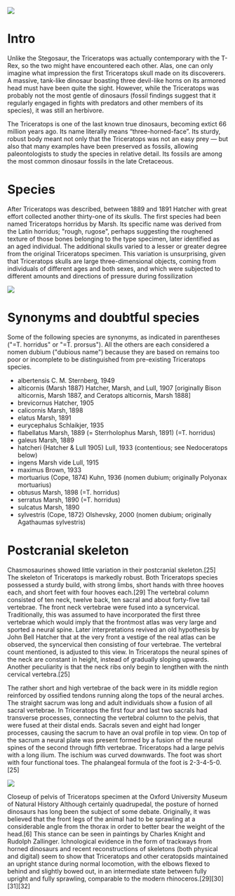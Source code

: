 ![](resource:assets/images/triceratops.jpg)

# Intro

Unlike the Stegosaur, the Triceratops was actually contemporary with the T-Rex, so the two might have encountered each other. Alas, one can only imagine what impression the first Triceratops skull made on its discoverers. A massive, tank-like dinosaur boasting three devil-like horns on its armored head must have been quite the sight. However, while the Triceratops was probably not the most gentle of dinosaurs (fossil findings suggest that it regularly engaged in fights with predators and other members of its species), it was still an herbivore.

The Triceratops is one of the last known true dinosaurs, becoming extict 66 million years ago. Its name literally means “three-horned-face”. Its sturdy, robust body meant not only that the Triceratops was not an easy prey — but also that many examples have been preserved as fossils, allowing paleontologists to study the species in relative detail. Its fossils are among the most common dinosaur fossils in the late Cretaceous.

# Species

After Triceratops was described, between 1889 and 1891 Hatcher with great effort collected another thirty-one of its skulls. The first species had been named Triceratops horridus by Marsh. Its specific name was derived from the Latin horridus; "rough, rugose", perhaps suggesting the roughened texture of those bones belonging to the type specimen, later identified as an aged individual. The additional skulls varied to a lesser or greater degree from the original Triceratops specimen. This variation is unsurprising, given that Triceratops skulls are large three-dimensional objects, coming from individuals of different ages and both sexes, and which were subjected to different amounts and directions of pressure during fossilization

![](resource:assets/images/Triceratops_AMNH_01.jpg)

# Synonyms and doubtful species

Some of the following species are synonyms, as indicated in parentheses ("=T. horridus" or "=T. prorsus"). All the others are each considered a nomen dubium ("dubious name") because they are based on remains too poor or incomplete to be distinguished from pre-existing Triceratops species.

*  albertensis C. M. Sternberg, 1949
*  alticornis (Marsh 1887) Hatcher, Marsh, and Lull, 1907 [originally Bison alticornis, Marsh 1887, and Ceratops alticornis, Marsh 1888]
*  brevicornus Hatcher, 1905
*  calicornis Marsh, 1898
*  elatus Marsh, 1891
*  eurycephalus Schlaikjer, 1935
*  flabellatus Marsh, 1889 (= Sterrholophus Marsh, 1891) (=T. horridus)
*  galeus Marsh, 1889
*  hatcheri (Hatcher & Lull 1905) Lull, 1933 (contentious; see Nedoceratops below)
*  ingens Marsh vide Lull, 1915
*  maximus Brown, 1933
*  mortuarius (Cope, 1874) Kuhn, 1936 (nomen dubium; originally Polyonax mortuarius)
*  obtusus Marsh, 1898 (=T. horridus)
*  serratus Marsh, 1890 (=T. horridus)
*  sulcatus Marsh, 1890
*  sylvestris (Cope, 1872) Olshevsky, 2000 (nomen dubium; originally Agathaumas sylvestris)

# Postcranial skeleton

Chasmosaurines showed little variation in their postcranial skeleton.[25] The skeleton of Triceratops is markedly robust. Both Triceratops species possessed a sturdy build, with strong limbs, short hands with three hooves each, and short feet with four hooves each.[29] The vertebral column consisted of ten neck, twelve back, ten sacral and about forty-five tail vertebrae. The front neck vertebrae were fused into a syncervical. Traditionally, this was assumed to have incorporated the first three vertebrae which would imply that the frontmost atlas was very large and sported a neural spine. Later interpretations revived an old hypothesis by John Bell Hatcher that at the very front a vestige of the real atlas can be observed, the syncervical then consisting of four vertebrae. The vertebral count mentioned, is adjusted to this view. In Triceratops the neural spines of the neck are constant in height, instead of gradually sloping upwards. Another peculiarity is that the neck ribs only begin to lengthen with the ninth cervical vertebra.[25]

The rather short and high vertebrae of the back were in its middle region reinforced by ossified tendons running along the tops of the neural arches. The straight sacrum was long and adult individuals show a fusion of all sacral vertebrae. In Triceratops the first four and last two sacrals had transverse processes, connecting the vertebral column to the pelvis, that were fused at their distal ends. Sacrals seven and eight had longer processes, causing the sacrum to have an oval profile in top view. On top of the sacrum a neural plate was present formed by a fusion of the neural spines of the second through fifth vertebrae. Triceratops had a large pelvis with a long ilium. The ischium was curved downwards. The foot was short with four functional toes. The phalangeal formula of the foot is 2-3-4-5-0.[25]

![](resource:assets/images/LA-Triceratops_mount-2.jpg)

Closeup of pelvis of Triceratops specimen at the Oxford University Museum of Natural History
Although certainly quadrupedal, the posture of horned dinosaurs has long been the subject of some debate. Originally, it was believed that the front legs of the animal had to be sprawling at a considerable angle from the thorax in order to better bear the weight of the head.[6] This stance can be seen in paintings by Charles Knight and Rudolph Zallinger. Ichnological evidence in the form of trackways from horned dinosaurs and recent reconstructions of skeletons (both physical and digital) seem to show that Triceratops and other ceratopsids maintained an upright stance during normal locomotion, with the elbows flexed to behind and slightly bowed out, in an intermediate state between fully upright and fully sprawling, comparable to the modern rhinoceros.[29][30][31][32]